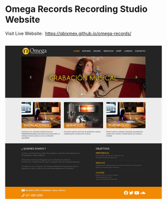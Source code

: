 # Omega Records Recording Studio Website

<p>
  Visit Live Website:&nbsp;
  <a href="https://qbixmex.github.io/omega-records/">
    https://qbixmex.github.io/omega-records/
  </a>
</p>
<br />
<a href="https://qbixmex.github.io/omega-records/">
  <img src="./imagenes/captures/01-home.jpg" />
</a>
